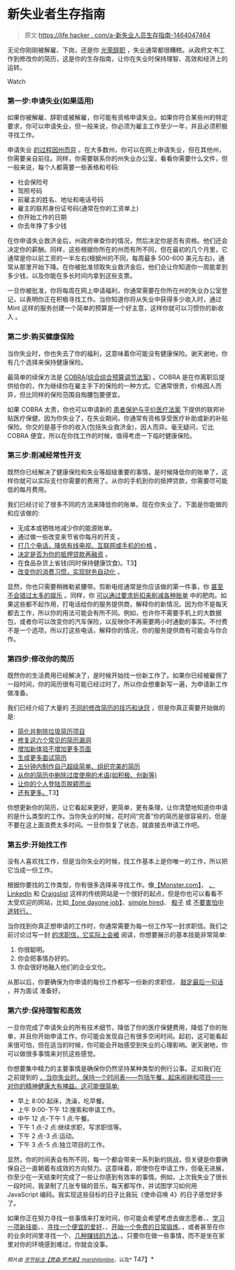 # 新失业者生存指南

> 原文:[https://life hacker . com/a-新失业人员生存指南-1464047464](https://lifehacker.com/a-survival-guide-for-the-newly-unemployed-1464047464)

无论你刚刚被解雇、下岗，还是你 [光荣辞职](http://newsfeed.time.com/2013/09/30/woman-quits-job-with-interpretive-dance-set-to-kanye-west/) ，失业通常都很糟糕。从政府文书工作到修改你的简历，这是你的生存指南，让你在失业时保持理智、高效和经济上的运转。

Watch

### 第一步:申请失业(如果适用)

如果你被解雇、辞职或被解雇，你可能有资格申请失业。如果你符合某些州的特定要求，你可以申请失业，但一般来说，你必须为雇主工作至少一年，并且必须积极寻找工作。

申请失业 [的过程因州而异](http://www.servicelocator.org/OWSLinks.asp) 。在大多数州，你可以在网上申请失业，但在其他州，你需要亲自前往。同样，你需要联系你的州失业办公室，看看你需要什么文件，但一般来说，每个人都需要一些表格和号码:

*   社会保险号
*   驾照号码
*   前雇主的姓名、地址和电话号码
*   雇主的联邦身份证号码(通常在你的工资单上)
*   你开始工作的日期
*   你去年挣了多少钱

在你申请失业救济金后，州政府审查你的情况，然后决定你是否有资格。他们还会决定你的薪酬。同样，这些根据你所在的州而有所不同，但在最初的几个月里，它通常是你以前工资的一半左右(根据州的不同，每周最多 500-600 美元左右)，通常从那里开始下降。在你被批准领取失业救济金后，他们会让你知道你一周能拿到多少钱，以及你能在多长时间内拿到这些支票。

一旦你被批准，你将每周在网上申请福利，你通常需要在你所在州的失业办公室登记，以表明你正在积极寻找工作。当你知道你将从失业中获得多少收入时，通过 Mint 这样的服务创建一个简单的预算是一个好主意，这样你就可以习惯你的新收入 。

### 第二步:购买健康保险

当你失业时，你也失去了你的福利，这意味着你可能没有健康保险。谢天谢地，你有几个选择来保持健康保险。

最简单的续保方法是 [COBRA(综合综合预算调节法案)](http://www.dol.gov/ebsa/publications/cobraemployee.html) 。COBRA 是在你离职后提供给你的，作为继续你在雇主手下的保险的一种方式。它通常很贵，价格因人而异，但比同样的保险范围自掏腰包要便宜。

如果 COBRA 太贵，你也可以申请新的 [患者保护与平价医疗法案](https://www.healthcare.gov/) 下提供的联邦补贴医疗保健。因为你失业了，在失业期间，你通常有资格享受医疗补助或新的补贴保险。你交的是基于你的收入(包括失业救济金)，因人而异。毫无疑问，它比 COBRA 便宜，所以在你找工作的时候，值得考虑一下临时健康保险。

### 第三步:削减经常性开支

既然你已经解决了健康保险和失业等超级重要的事情，是时候降低你的账单了，这样你就可以实际支付你需要的费用了。从你的手机到你的抵押贷款，你需要尽可能低的每月费用。

我们已经讨论了很多不同的方法来降低你的账单。现在你失业了，下面是你能做的和应该做的:

*   无成本或牺牲地减少你的能源账单。
*   通过做一些改变来节省你每月的开支 。
*   [打几个电话，降低有线电视、互联网或手机的价格](http://lifehacker.com/how-a-regularly-scheduled-phone-call-and-a-little-resea-5882777) 。
*   [决定是否为你的抵押贷款再融资](http://lifehacker.com/how-to-prepare-if-you-think-you-might-lose-your-job-5794373) 。
*   在食品杂货上省钱(同时保持健康饮食)。T3】
*   [改变你的消费习惯，实现财务自动化](http://lifehacker.com/how-to-change-your-spending-habits-when-your-salary-goe-5954824) 。

显然，你也只需要稍微勒紧腰带。剪断电缆通常是你应该做的第一件事，你 [甚至不会错过太多的娱乐](https://lifehacker.com/how-to-find-the-best-tv-set-top-box-and-ditch-cable-onc-5946193) 。同样，你 [可以通过要求折扣来削减各种账单](http://lifehacker.com/top-10-tools-and-tactics-to-trim-your-bills-5600829) 中的肥肉。如果这些都不起作用，打电话给你的服务提供商，解释你的新情况。因为你不是每天都去工作，所以你的用法可能会有所不同。例如，也许你不需要手机上的大数据包，或者你可以改变你的汽车保险，以反映你不再需要两小时通勤的事实。不付费不是一个选项，所以打这些电话，解释你的情况，你的服务提供商有可能会与你合作。

### 第四步:修改你的简历

既然你的生活费用已经解决了，是时候开始找一份新工作了。如果你已经被雇佣了一段时间，你的简历很有可能已经过时了，所以你会想重新写一遍，为申请新工作做准备。

我们已经介绍了大量的 [不同的修改简历的技巧和诀窍](http://lifehacker.com/tag/resumes) ，但是你真正需要开始做的是:

*   [简化并剔除垃圾简历项目](http://lifehacker.com/what-resume-items-can-kill-my-chances-at-getting-a-new-5934177)
*   [修复这六个常见的简历漏洞](http://lifehacker.com/six-of-the-most-common-resume-flaws-and-how-to-fix-the-637461873)
*   [增加新体验不增加更多页面](http://lifehacker.com/add-new-experience-to-your-resume-without-adding-an-ex-484609670)
*   [生成更多面试简历](http://lifehacker.com/how-to-generate-more-interviews-with-your-resume-5965537)
*   [五分钟内制作自己超级简单、组织完美的简历](https://lifehacker.com/roll-your-own-perfectly-organized-printable-online-resu-5946783)
*   [从你的简历中删除过度使用的术语(如积极、创新等)](http://lifehacker.com/avoid-these-overused-phrases-to-make-your-resume-stand-5713331)
*   [让你的个人登陆页脱颖而出](http://lifehacker.com/how-to-make-your-personal-or-professional-landing-page-5886755)
*   [还有更多。](http://lifehacker.com/top-10-ways-to-rock-your-resume-5777317)T3】

你想更新你的简历，让它看起来更好，更简单，更有条理，让你清楚地知道你申请的是什么类型的工作。当你失业的时候，花时间“完善”你的简历是很容易的，但是不要在这上面浪费太多时间。一旦你恢复了状态，就直接去申请工作吧。

### 第五步:开始找工作

没有人喜欢找工作，但是当你失业的时候，找工作基本上是你唯一的工作，所以把它当成一份工作。

根据你要找的工作类型，你有很多选择来寻找工作。像[【Monster.com】](http://go.redirectingat.com/?id=33330X911647&site=lifehacker.com&xs=1&isjs=1&url=http%3A%2F%2Fmonster.com%2F&xguid=e91dddc793f95cad9cab246359d4ea05&xcreo=0&sref=http%3A%2F%2Flifehacker.com%2F5894136%2Ftop-10-ways-to-get-a-better-job&pref=https%3A%2F%2Fwww.google.com%2F&xtz=480)、 [、LinkedIn](https://www.linkedin.com/) 和 [Craigslist](http://craigslist.org/) 这样的传统网站是一个很好的起点，但是你也可以看看不太受欢迎的网站，比如[【one dayone job】](http://www.onedayonejob.com/)、[simple hired](http://www.simplyhired.com/)、 [骰子](http://www.dice.com/) 或 [不要害怕中途转行。](http://www.authenticjobs.com/)

当你找到你真正想申请的工作时，你通常需要为每一份工作写一封求职信。我们之前讨论过写一封 [的求职信，它实际上会被](https://lifehacker.com/how-to-write-a-cover-letter-that-employers-will-actuall-5880545) 阅读，你想要展示的基本技能非常简单:

1.  你很聪明。
2.  你会把事情办好的。
3.  你会很好地融入他们的企业文化。

从那以后，你要确保为你申请的每份工作都写一份新的求职信， [敲定最后一句话](https://lifehacker.com/add-a-strong-closing-sentence-to-your-cover-letter-to-s-900977545) ，并为面试 准备好。

### 第六步:保持理智和高效

一旦你完成了申请失业的所有技术细节，降低了你的医疗保健费用，降低了你的账单，并且你开始申请工作，你可能会发现自己有很多空闲时间。起初，这可能看起来很可怕，但在适当的时候，你可能会开始感受到失业的心理影响。谢天谢地，你可以做很多事情来对抗这些感觉。

你想要集中精力的主要事情是确保你仍然坚持某种类型的例行公事。正如我们在 之前提到的 [，当你失业时，保持一个时间表——包括午餐、起床闹钟和项目——对你的精神健康大有裨益。这可能很简单:](https://lifehacker.com/10-things-you-need-to-do-if-you-were-just-fired-5781477)

*   早上 8:00:起床，洗澡，吃早餐。
*   上午 9:00-下午 12:搜索和申请工作。
*   中午 12 点-下午 1 点:午餐。
*   下午 1 点-2 点:继续求职，写求职信等。
*   下午 2 点-3 点:运动。
*   下午 3 点-5 点:独立项目的工作。

显然，你的时间表会有所不同，每一个都会带来一系列新的挑战，但关键是你要确保自己一直朝着有成效的方向努力。这意味着，即使你在申请工作，但毫无进展，你至少在一天结束时完成了一些让你感到有效率的事情。例如，上次我失业了很长一段时间，我录制了几张专辑的音乐，每天都写作，并试图学习如何用 JavaScript 编码。我实现这些目标的日子比我玩《使命召唤 4》的日子感觉好多了。

如果你正在努力寻找一些事情来打发时间，你可能会希望考虑去做志愿者、、[学习一项新技能](https://lifehacker.com/the-science-behind-how-we-learn-new-skills-908488422)、、[寻找一个便宜的爱好](http://lifehacker.com/how-can-i-get-into-a-new-hobby-without-breaking-the-ban-489189582)、、[开始一个免费的日常锻炼](http://lifehacker.com/how-to-get-a-complete-workout-with-nothing-but-your-bod-5839197)、，或者甚至在你的业余时间里寻找一个、[几种赚钱的方法](http://lifehacker.com/the-complete-guide-to-making-money-in-your-spare-time-1291903155)、。只要你在做一些事情，而不是坐在家里对你的环境感到难过，你就会没事。

*<small>照片由</small>* [<small>*字节标注*</small>](http://www.flickr.com/photos/bytemarks/5409428957/sizes/z/in/photolist-9f1JLv-9f4T7q-9f1K6n-8tyneM-bsZZ1c-8XBP3F-dhcA7B-cJva7j-bJi7c8-dRsLkh-brcnQU-brcR9y-aJnt1D-aJnxQK-aJnrtr-daw5HE-d4QYZf-9oUw9k-9oUPZp-afUy5s-afUy6G-8SpMev-8SswGG-dRDaqo-9gtaHd-9KxaQ6-9Kx6vg-9Kx8pt-9KA1KL-9KzXsU-9KzYh5-9KxdKP-9Kx5jr-9KzZV3-8XguaX-9zzWC4-9z2eCG-9ft5KV-8RZRLK-aJPRzP-ej93U7-ej3iLz-ej3iGn-ej3iKv-ej3iAP-ej3iC8-ej93X9-ej3iCR-ej946q-ej3iKe-ej93QQ/)<small></small>*[<small>*【贾森·罗杰斯】*</small>](http://www.flickr.com/photos/restlessglobetrotter/3378489363/)[<small>*marshilonline*</small>](http://www.flickr.com/photos/marshillonline/4326660358/)<small>*，以及*</small> T47】*